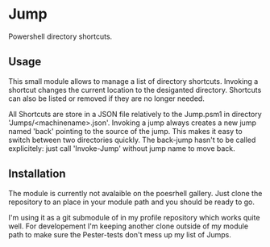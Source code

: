 # Jump
Powershell directory shortcuts.

## Usage
This small module allows to manage a list of directory shortcuts. Invoking a shortcut changes the current location to the desiganted directory.
Shortcuts can also be listed or removed if they are no longer needed.

All Shortcuts are store in a JSON file relatively to the Jump.psm1 in directory 'Jumps/&lt;machinename&gt;.json'. Invoking a jump always creates a new jump named 'back' pointing to the source of the jump. This makes it easy to switch between two directories quickly. The back-jump hasn't to be called explicitely: just call 'Invoke-Jump' without jump name to move back.

## Installation
The module is currently not avalaible on the poesrhell gallery. Just clone the repository to an place in your module path and you should be ready to go.

I'm using it as a git submodule of in my profile repository which works quite well. For developement I'm keeping another clone outside of my module path to make sure the Pester-tests don't mess up my list of Jumps. 
